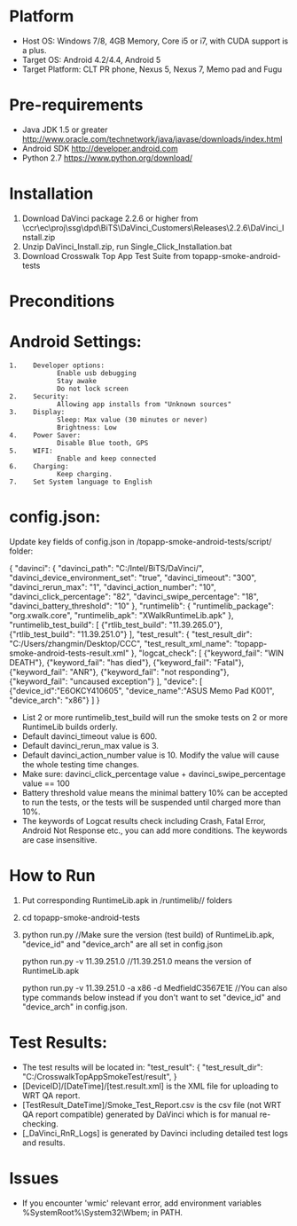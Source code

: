 
Platform
========================================================
* Host OS: Windows 7/8, 4GB Memory, Core i5 or i7, with CUDA support is a plus.
* Target OS: Android 4.2/4.4, Android 5
* Target Platform: CLT PR phone, Nexus 5, Nexus 7, Memo pad and Fugu

Pre-requirements
========================================================
* Java JDK 1.5 or greater http://www.oracle.com/technetwork/java/javase/downloads/index.html
* Android SDK http://developer.android.com
* Python 2.7 https://www.python.org/download/

Installation
========================================================
1. Download DaVinci package 2.2.6 or higher from \\ccr\ec\proj\ssg\dpd\BiTS\DaVinci_Customers\Releases\2.2.6\DaVinci_Install.zip
2. Unzip DaVinci_Install.zip, run Single_Click_Installation.bat
3. Download Crosswalk Top App Test Suite from topapp-smoke-android-tests

Preconditions
========================================================

Android Settings:
===================
    1.    Developer options:
                Enable usb debugging
                Stay awake
                Do not lock screen
    2.    Security:
                Allowing app installs from "Unknown sources"
    3.    Display:
                Sleep: Max value (30 minutes or never)
                Brightness: Low
    4.    Power Saver:
                Disable Blue tooth, GPS
    5.    WIFI:
                Enable and keep connected
    6.    Charging:
                Keep charging.
    7.    Set System language to English

config.json:
===================
Update key fields of config.json in /topapp-smoke-android-tests/script/ folder:

{
  "davinci": {
    "davinci_path": "C:/Intel/BiTS/DaVinci/",
    "davinci_device_environment_set": "true",
    "davinci_timeout": "300",
    "davinci_rerun_max": "1",
    "davinci_action_number": "10",
    "davinci_click_percentage": "82",
    "davinci_swipe_percentage": "18",
    "davinci_battery_threshold": "10"
  },
  "runtimelib": {
    "runtimelib_package": "org.xwalk.core",
    "runtimelib_apk": "XWalkRuntimeLib.apk"
  },
  "runtimelib_test_build": [
    {"rtlib_test_build": "11.39.265.0"},
    {"rtlib_test_build": "11.39.251.0"}
  ],
  "test_result": {
    "test_result_dir": "C:/Users/zhangmin/Desktop/CCC",
    "test_result_xml_name": "topapp-smoke-android-tests-result.xml"
  },
  "logcat_check": [
    {"keyword_fail": "WIN DEATH"},
    {"keyword_fail": "has died"},
    {"keyword_fail": "Fatal"},
    {"keyword_fail": "ANR"},
    {"keyword_fail": "not responding"},
    {"keyword_fail": "uncaused exception"}
  ],
  "device": [
    {"device_id":"E6OKCY410605", "device_name":"ASUS Memo Pad K001", "device_arch": "x86"}
  ]
}

* List 2 or more runtimelib_test_build will run the smoke tests on 2 or more RuntimeLib builds orderly.
* Default davinci_timeout value is 600.
* Default davinci_rerun_max value is 3.
* Default davinci_action_number value is 10. Modify the value will cause the whole testing time changes.
* Make sure: davinci_click_percentage value + davinci_swipe_percentage value == 100
* Battery threshold value means the minimal battery 10% can be accepted to run the tests, or the tests will be suspended until charged more than 10%.
* The keywords of Logcat results check including Crash, Fatal Error, Android Not Response etc., you can add more conditions. The keywords are case insensitive.

How to Run
========================================================
1. Put corresponding RuntimeLib.apk in /runtimelib/<build>/<arch> folders
2. cd topapp-smoke-android-tests
3. python run.py
   //Make sure the version (test build) of RuntimeLib.apk, "device_id" and "device_arch" are all set in config.json

   python run.py -v 11.39.251.0
   //11.39.251.0 means the version of RuntimeLib.apk

   python run.py -v 11.39.251.0 -a x86 -d MedfieldC3567E1E
   //You can also type commands below instead if you don't want to set "device_id" and "device_arch" in config.json.

Test Results:
========================================================
* The test results will be located in:
    "test_result": {
        "test_result_dir": "C:/CrosswalkTopAppSmokeTest/result",
    }
* [DeviceID]/[DateTime]/[test.result.xml] is the XML file for uploading to WRT QA report.
* [TestResult_DateTime]/Smoke_Test_Report.csv is the csv file (not WRT QA report compatible) generated by DaVinci which is for manual re-checking.
* [_DaVinci_RnR_Logs] is generated by Davinci including detailed test logs and results.

Issues
========================================================
* If you encounter 'wmic' relevant error, add environment variables %SystemRoot%\System32\Wbem; in PATH.


